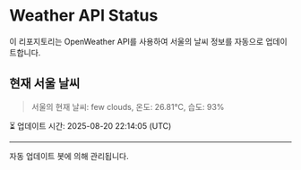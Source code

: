 
# Weather API Status

이 리포지토리는 OpenWeather API를 사용하여 서울의 날씨 정보를 자동으로 업데이트합니다.

## 현재 서울 날씨
> 서울의 현재 날씨: few clouds, 온도: 26.81°C, 습도: 93%

⏳ 업데이트 시간: 2025-08-20 22:14:05 (UTC)

---
자동 업데이트 봇에 의해 관리됩니다.
